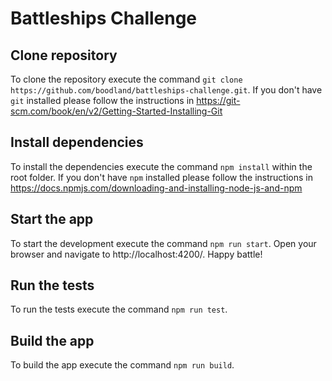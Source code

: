 # Battleships Challenge

## Clone repository

To clone the repository execute the command `git clone https://github.com/boodland/battleships-challenge.git`. If you don't have `git` installed please follow the instructions in https://git-scm.com/book/en/v2/Getting-Started-Installing-Git

## Install dependencies

To install the dependencies execute the command `npm install` within the root folder. If you don't have `npm` installed please follow the instructions in https://docs.npmjs.com/downloading-and-installing-node-js-and-npm


## Start the app

To start the development execute the command `npm run start`. Open your browser and navigate to http://localhost:4200/. Happy battle!


## Run the tests

To run the tests execute the command `npm run test`.


## Build the app

To build the app execute the command `npm run build`.


